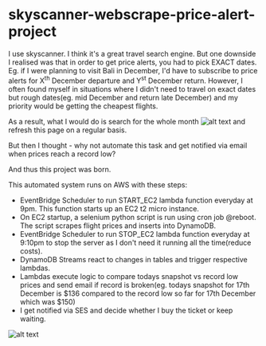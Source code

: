 # skyscanner-webscrape-price-alert-project

I use skyscanner. I think it's a great travel search engine.
But one downside I realised was that in order to get price alerts, you had to pick EXACT dates. Eg. if I were planning to visit Bali in December, I'd have to subscribe to price alerts for X<sup>th</sup> December departure and Y<sup>st</sup> December return. However, I often found myself in situations where I didn't need to travel on exact dates but rough dates(eg. mid December and return late December) and my priority would be getting the cheapest flights.

As a result, what I would do is search for the whole month
![alt text](image.png)
and refresh this page on a regular basis.

But then I thought - why not automate this task and get notified via email when prices reach a record low?

And thus this project was born.

This automated system runs on AWS with these steps:

-  EventBridge Scheduler to run START_EC2 lambda function everyday at 9pm. This function starts up an EC2 t2 micro instance.
-  On EC2 startup, a selenium python script is run using cron job @reboot. The script scrapes flight prices and inserts into DynamoDB.
-  EventBridge Scheduler to run STOP_EC2 lambda function everyday at 9:10pm to stop the server as I don't need it running all the time(reduce costs).
-  DynamoDB Streams react to changes in tables and trigger respective lambdas.
-  Lambdas execute logic to compare todays snapshot vs record low prices and send email if record is broken(eg. todays snapshot for 17th December is $136 compared to the record low so far for 17th December which was $150)
-  I get notified via SES and decide whether I buy the ticket or keep waiting.

![alt text](image-1.png)
